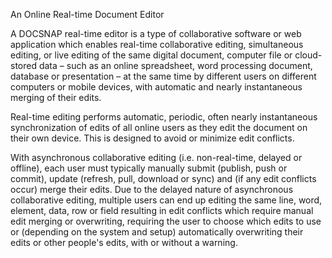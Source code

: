 An Online Real-time Document Editor

A DOCSNAP real-time editor is a type of collaborative software or web application which enables real-time collaborative editing, simultaneous editing, or live editing of the same digital document, computer file or cloud-stored data – such as an online spreadsheet, word processing document, database or presentation – at the same time by different users on different computers or mobile devices, with automatic and nearly instantaneous merging of their edits.

Real-time editing performs automatic, periodic, often nearly instantaneous synchronization of edits of all online users as they edit the document on their own device. This is designed to avoid or minimize edit conflicts.

With asynchronous collaborative editing (i.e. non-real-time, delayed or offline), each user must typically manually submit (publish, push or commit), update (refresh, pull, download or sync) and (if any edit conflicts occur) merge their edits. Due to the delayed nature of asynchronous collaborative editing, multiple users can end up editing the same line, word, element, data, row or field resulting in edit conflicts which require manual edit merging or overwriting, requiring the user to choose which edits to use or (depending on the system and setup) automatically overwriting their edits or other people's edits, with or without a warning.